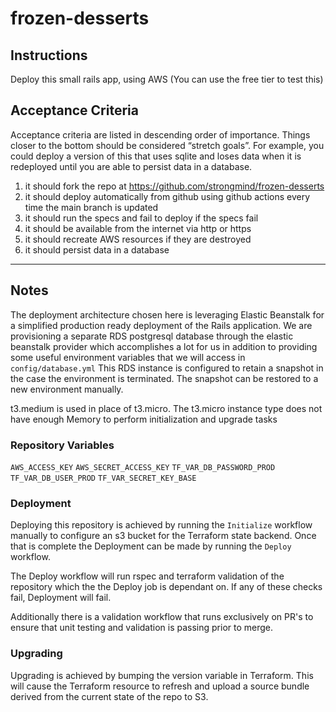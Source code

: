 # frozen-desserts

## Instructions
Deploy this small rails app, using AWS (You can use the free tier to test this)

## Acceptance Criteria
Acceptance criteria are listed in descending order of importance. Things closer to the bottom should be considered “stretch goals”. For example, you could deploy a version of this that uses sqlite and loses data when it is redeployed until you are able to persist data in a database.

1. it should fork the repo at https://github.com/strongmind/frozen-desserts
1. it should deploy automatically from github using github actions every time the main branch is updated
1. it should run the specs and fail to deploy if the specs fail
1. it should be available from the internet via http or https
1. it should recreate AWS resources if they are destroyed
1. it should persist data in a database

---

## Notes

The deployment architecture chosen here is leveraging Elastic Beanstalk for a simplified production ready deployment of the Rails application.
We are provisioning a separate RDS postgresql database through the elastic beanstalk provider which accomplishes a lot for us in addition to providing some useful environment variables that we will access in `config/database.yml`
This RDS instance is configured to retain a snapshot in the case the environment is terminated.  The snapshot can be restored to a new environment manually.

t3.medium is used in place of t3.micro.  The t3.micro instance type does not have enough Memory to perform initialization and upgrade tasks

### Repository Variables

`AWS_ACCESS_KEY`
`AWS_SECRET_ACCESS_KEY`
`TF_VAR_DB_PASSWORD_PROD`
`TF_VAR_DB_USER_PROD`
`TF_VAR_SECRET_KEY_BASE`


### Deployment

Deploying this repository is achieved by running the `Initialize` workflow manually to configure an s3 bucket for the Terraform state backend.
Once that is complete the Deployment can be made by running the `Deploy` workflow.

The Deploy workflow will run rspec and terraform validation of the repository which the the Deploy job is dependant on.  If any of these checks fail, Deployment will fail.

Additionally there is a validation workflow that runs exclusively on PR's to ensure that unit testing and validation is passing prior to merge.

### Upgrading

Upgrading is achieved by bumping the version variable in Terraform.  This will cause the Terraform resource to refresh and upload a source bundle derived from the current state of the repo to S3.